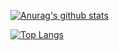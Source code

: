 <!-- ### Hi there 👋 -->
[![Anurag's github stats](https://github-readme-stats.vercel.app/api?username=noxasch&count_private=true&show_icons=true&count_private=true)](https://github.com/anuraghazra/github-readme-stats)


[![Top Langs](https://github-readme-stats.vercel.app/api/top-langs/?username=noxasch&layout=compact&show_icons=true&count_private=true)](https://github.com/anuraghazra/github-readme-stats)
<!--
## Stack I currently focused on:
<img alt="NodeJS" src="https://img.shields.io/badge/node.js-%2343853D.svg?style=for-the-badge&logo=node-dot-js&logoColor=white"/> <img alt="JavaScript" src="https://img.shields.io/badge/javascript-%23323330.svg?style=for-the-badge&logo=javascript&logoColor=%23F7DF1E"/> <img alt="TypeScript" src="https://img.shields.io/badge/typescript-%23007ACC.svg?style=for-the-badge&logo=typescript&logoColor=white"/> <img alt="HTML5" src="https://img.shields.io/badge/html5-%23E34F26.svg?style=for-the-badge&logo=html5&logoColor=white"/> <img alt="CSS3" src="https://img.shields.io/badge/css3-%231572B6.svg?style=for-the-badge&logo=css3&logoColor=white"/> <img alt="Flutter" src="https://img.shields.io/badge/Flutter-%2302569B.svg?style=for-the-badge&logo=Flutter&logoColor=white" /> <img alt="Visual Studio Code" src="https://img.shields.io/badge/VisualStudioCode-0078d7.svg?style=for-the-badge&logo=visual-studio-code&logoColor=white"/> <img alt="Svelte" src="https://img.shields.io/badge/svelte-%23f1413d.svg?style=for-the-badge&logo=svelte&logoColor=white"/> 

## JavaScript Code Style
<img alt="semi-standard-js" src="https://raw.githubusercontent.com/standard/semistandard/master/badge.svg">
     
## Tech I work with:
<img alt="Python" src="https://img.shields.io/badge/python-%2314354C.svg?style=for-the-badge&logo=python&logoColor=white"/> <img alt="Dart" src="https://img.shields.io/badge/dart-%230175C2.svg?style=for-the-badge&logo=dart&logoColor=white"/> <img alt="Git" src="https://img.shields.io/badge/git-%23F05033.svg?style=for-the-badge&logo=git&logoColor=white"/> <img alt="GitHub" src="https://img.shields.io/badge/github-%23121011.svg?style=for-the-badge&logo=github&logoColor=white"/> <img alt="AWS" src="https://img.shields.io/badge/AWS-%23FF9900.svg?style=for-the-badge&logo=amazon-aws&logoColor=white"/> <img alt="Nginx" src="https://img.shields.io/badge/nginx-%23009639.svg?style=for-the-badge&logo=nginx&logoColor=white"/> <img alt="Apache" src="https://img.shields.io/badge/apache-%23D42029.svg?style=for-the-badge&logo=apache&logoColor=white"/> <img alt="Redis" src="https://img.shields.io/badge/redis-%23DD0031.svg?style=for-the-badge&logo=redis&logoColor=white"/> <img alt="SQLite" src ="https://img.shields.io/badge/sqlite-%2307405e.svg?style=for-the-badge&logo=sqlite&logoColor=white"/> <img alt="MongoDB" src ="https://img.shields.io/badge/MongoDB-%234ea94b.svg?style=for-the-badge&logo=mongodb&logoColor=white"/> <img alt="Postgres" src ="https://img.shields.io/badge/postgres-%23316192.svg?style=for-the-badge&logo=postgresql&logoColor=white"/> <img alt="MySQL" src="https://img.shields.io/badge/mysql-%2300f.svg?style=for-the-badge&logo=mysql&logoColor=white"/> <img alt="GitHub Actions" src="https://img.shields.io/badge/githubactions-%232671E5.svg?style=for-the-badge&logo=githubactions&logoColor=white"/> <img alt="Jest" src="https://img.shields.io/badge/-jest-%23C21325?style=for-the-badge&logo=jest&logoColor=white"/> <img alt="Docker" src="https://img.shields.io/badge/docker-%230db7ed.svg?style=for-the-badge&logo=docker&logoColor=white"/>
<!--
**noxasch/noxasch** is a ✨ _special_ ✨ repository because its `README.md` (this file) appears on your GitHub profile.

Here are some ideas to get you started:

- 🔭 I’m currently working on ...
- 🌱 I’m currently learning ...
- 👯 I’m looking to collaborate on ...
- 🤔 I’m looking for help with ...
- 💬 Ask me about ...
- 📫 How to reach me: ...
- 😄 Pronouns: ...
- ⚡ Fun fact: ...
-->
